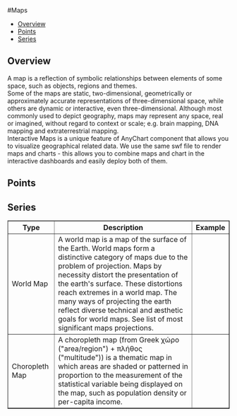 #Maps

* [Overview](#overview)
* [Points](#points)
* [Series](#series)

## Overview

A map is a reflection of symbolic relationships between elements of some space, such as objects, regions and themes.
<br>
Some of the maps are static, two-dimensional, geometrically or approximately accurate representations of three-dimensional space, 
while others are dynamic or interactive, even three-dimensional. Although most commonly used to depict geography, maps may represent 
any space, real or imagined, without regard to context or scale; e.g. brain mapping, DNA mapping and extraterrestrial mapping.
<br>
Interactive Maps is a unique feature of AnyChart component that allows you to visualize geographical related data. We use the same swf file to render maps and charts - this allows you to combine maps and chart in the interactive dashboards and easily deploy both of them.


## Points

## Series

<table width="375" border="1" class="dtTABLE">
<tbody>
<tr>
<th width="88"><b>Type</b></th>
<th><b>Description</b></th>
<th><b>Example</b></th>
</tr>
<tr>
<td>World Map</td>
<td>
A world map is a map of the surface of the Earth. World maps form a distinctive category of maps due to the problem of projection. 
Maps by necessity distort the presentation of the earth's surface. These distortions reach extremes in a world map. The many ways of projecting 
the earth reflect diverse technical and æsthetic goals for world maps. See list of most significant maps projections.
</td>
<td> </td>
</tr>
<tr>
<td>Choropleth Map</td>
<td> 
A choropleth map (from Greek χώρο ("area/region") + πλήθος ("multitude")) is a thematic map in which areas are shaded or 
patterned in proportion to the measurement of the statistical variable being displayed on the map, such as population density or per-capita income.
</td>
<td>  </td>
</tr>
</tbody>
</table>

